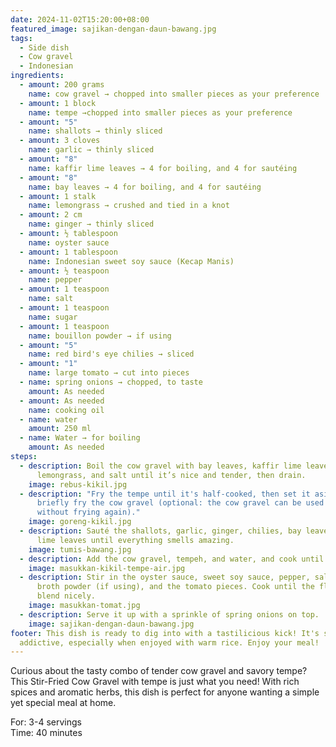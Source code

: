 ```yaml
---
date: 2024-11-02T15:20:00+08:00
featured_image: sajikan-dengan-daun-bawang.jpg
tags:
  - Side dish
  - Cow gravel
  - Indonesian
ingredients:
  - amount: 200 grams
    name: cow gravel → chopped into smaller pieces as your preference
  - amount: 1 block
    name: tempe →chopped into smaller pieces as your preference
  - amount: "5"
    name: shallots → thinly sliced
  - amount: 3 cloves
    name: garlic → thinly sliced
  - amount: "8"
    name: kaffir lime leaves → 4 for boiling, and 4 for sautéing
  - amount: "8"
    name: bay leaves → 4 for boiling, and 4 for sautéing
  - amount: 1 stalk
    name: lemongrass → crushed and tied in a knot
  - amount: 2 cm
    name: ginger → thinly sliced
  - amount: ½ tablespoon
    name: oyster sauce
  - amount: 1 tablespoon
    name: Indonesian sweet soy sauce (Kecap Manis)
  - amount: ½ teaspoon
    name: pepper
  - amount: 1 teaspoon
    name: salt
  - amount: 1 teaspoon
    name: sugar
  - amount: 1 teaspoon
    name: bouillon powder → if using
  - amount: "5"
    name: red bird's eye chilies → sliced
  - amount: "1"
    name: large tomato → cut into pieces
  - name: spring onions → chopped, to taste
    amount: As needed
  - amount: As needed
    name: cooking oil
  - name: water
    amount: 250 ml
  - name: Water → for boiling
    amount: As needed
steps:
  - description: Boil the cow gravel with bay leaves, kaffir lime leaves,
      lemongrass, and salt until it’s nice and tender, then drain.
    image: rebus-kikil.jpg
  - description: "Fry the tempe until it's half-cooked, then set it aside. Then
      briefly fry the cow gravel (optional: the cow gravel can be used directly
      without frying again)."
    image: goreng-kikil.jpg
  - description: Sauté the shallots, garlic, ginger, chilies, bay leaves, and kaffir
      lime leaves until everything smells amazing.
    image: tumis-bawang.jpg
  - description: Add the cow gravel, tempeh, and water, and cook until the water reduces.
    image: masukkan-kikil-tempe-air.jpg
  - description: Stir in the oyster sauce, sweet soy sauce, pepper, salt, sugar,
      broth powder (if using), and the tomato pieces. Cook until the flavors
      blend nicely.
    image: masukkan-tomat.jpg
  - description: Serve it up with a sprinkle of spring onions on top.
    image: sajikan-dengan-daun-bawang.jpg
footer: This dish is ready to dig into with a tastilicious kick! It's super
  addictive, especially when enjoyed with warm rice. Enjoy your meal!
---
```

Curious about the tasty combo of tender cow gravel and savory tempe? This Stir-Fried Cow Gravel with tempe is just what you need! With rich spices and aromatic herbs, this dish is perfect for anyone wanting a simple yet special meal at home.

For: 3-4 servings\
Time: 40 minutes
